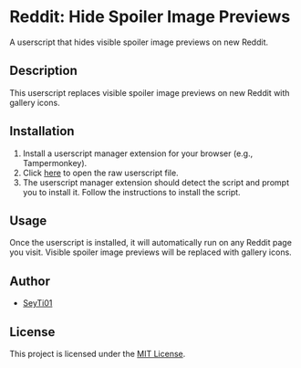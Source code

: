 # Reddit: Hide Spoiler Image Previews

A userscript that hides visible spoiler image previews on new Reddit.

## Description

This userscript replaces visible spoiler image previews on new Reddit with gallery icons.

## Installation

1. Install a userscript manager extension for your browser (e.g., Tampermonkey).
2. Click [here](https://github.com/SeyTi01/new-reddit-spoiler-preview-fix/raw/1.4/src/spoilerPreviewFix.user.js) to open the raw userscript file.
3. The userscript manager extension should detect the script and prompt you to install it. Follow the instructions to install the script.

## Usage

Once the userscript is installed, it will automatically run on any Reddit page you visit. Visible spoiler image previews will be replaced with gallery icons.

## Author

- [SeyTi01](https://github.com/SeyTi01)

## License

This project is licensed under the [MIT License](https://github.com/SeyTi01/new-reddit-spoiler-preview-fix/raw/1.4/LICENSE).
